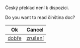 Český překlad není k dispozici.

Do you want to read čínština doc?

| Ok                       | Cancel                        |
| ------------------------ | ----------------------------- |
| [dobře](../zh/readme.md) | [zrušení](../../../Readme.md) |
